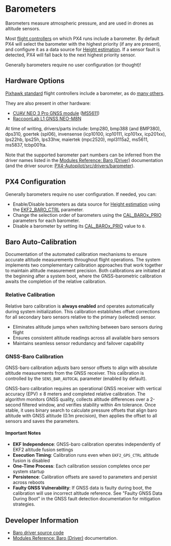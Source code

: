 # Barometers

Barometers measure atmospheric pressure, and are used in drones as altitude sensors.

Most [flight controllers](../flight_controller/index.md) on which PX4 runs include a barometer.
By default PX4 will select the barometer with the highest priority (if any are present), and configure it as a data source for [Height estimation](../advanced_config/tuning_the_ecl_ekf.md#height).
If a sensor fault is detected, PX4 will fall back to the next highest priority sensor.

Generally barometers require no user configuration (or thought)!

## Hardware Options

[Pixhawk standard](../flight_controller/autopilot_pixhawk_standard.md) flight controllers include a barometer, as do [many others](../flight_controller/index.md).

They are also present in other hardware:

- [CUAV NEO 3 Pro GNSS module](https://doc.cuav.net/gps/neo-series-gnss/en/neo-3-pro.html#key-data) ([MS5611](../modules/modules_driver_baro.md#ms5611))
- [RaccoonLab L1 GNSS NEO-M8N](https://raccoonlab.co/tproduct/360882105-258620719271-cyphal-and-dronecan-gnss-m8n-magnetomete)

At time of writing, drivers/parts include: bmp280, bmp388 (and BMP380), dps310, goertek (spl06), invensense (icp10100, icp10111, icp101xx, icp201xx), lps22hb, lps25h, lps33hw, maiertek (mpc2520), mpl3115a2, ms5611, ms5837, tcbp001ta.

Note that the supported barometer part numbers can be inferred from the driver names listed in the [Modules Reference: Baro (Driver)](../modules/modules_driver_baro.md) documentation (and the driver source: [PX4-Autopilot/src/drivers/barometer](https://github.com/PX4/PX4-Autopilot/tree/main/src/drivers/barometer)).

## PX4 Configuration

Generally barometers require no user configuration.
If needed, you can:

- Enable/Disable barometers as data source for [Height estimation](../advanced_config/tuning_the_ecl_ekf.md#height) using the [EKF2_BARO_CTRL](../advanced_config/parameter_reference.md#EKF2_BARO_CTRL) parameter.
- Change the selection order of barometers using the [CAL_BAROx_PRIO](../advanced_config/parameter_reference.md#CAL_BARO0_PRIO) parameters for each barometer.
- Disable a barometer by setting its [CAL_BAROx_PRIO](../advanced_config/parameter_reference.md#CAL_BARO0_PRIO) value to `0`.

## Baro Auto-Calibration

Documentation of the automated calibration mechanisms to ensure accurate altitude measurements throughout flight operations. The system implements two complementary calibration approaches that work together to maintain altitude measurement precision. Both calibrations are initiated at the beginning after a system boot, where the GNSS-barometric calibration awaits the completion of the relative calibration.


### Relative Calibration

Relative baro calibration is **always enabled** and operates automatically during system initialization. This calibration establishes offset corrections for all secondary baro sensors relative to the primary (selected) sensor.

- Eliminates altitude jumps when switching between baro sensors during flight
- Ensures consistent altitude readings across all available baro sensors
- Maintains seamless sensor redundancy and failover capability


### GNSS-Baro Calibration

GNSS-baro calibration adjusts baro sensor offsets to align with absolute altitude measurements from the GNSS receiver. This calibration is controlled by the `SENS_BAR_AUTOCAL` parameter (enabled by default).

GNSS-baro calibration requires an operational GNSS receiver with vertical accuracy (EPV) ≤ 8 meters and completed relative calibration. The algorithm monitors GNSS quality, collects altitude differences over a 2-second filtered window, and verifies stability within 4m tolerance. Once stable, it uses binary search to calculate pressure offsets that align baro altitude with GNSS altitude (0.1m precision), then applies the offset to all sensors and saves the parameters.


#### Important Notes

- **EKF Independence**: GNSS-baro calibration operates independently of EKF2 altitude fusion settings
- **Execution Timing**: Calibration runs even when `EKF2_GPS_CTRL` altitude fusion is disabled
- **One-Time Process**: Each calibration session completes once per system startup
- **Persistence**: Calibration offsets are saved to parameters and persist across reboots
- **Faulty GNSS Vulnerability**: If GNSS data is faulty during boot, the calibration will use incorrect altitude reference. See "Faulty GNSS Data During Boot" in the GNSS fault detection documentation for mitigation strategies.


<!-- Notes:
- Absolute value isn't important since we just use the difference in altitude between "now" and the value when initializing EKF2
- There is usually a scale factor error but it's compensated by the GNSS altitude using a bias estimator in EKF2 (we don't provide a way to calibrate that). This method is fine as long as the height change of the drone isn't too fast (below 200-300km/h probably; don't have real data on that).
- The baro readings can be corrected using a param SENS_BARO_QNH (https://en.wikipedia.org/wiki/Altimeter_setting) parameter, but again, it is only necessary to adjust it if the absolute barometric altitude is required by the pilot.
-->

## Developer Information

- [Baro driver source code](https://github.com/PX4/PX4-Autopilot/tree/main/src/drivers/barometer)
- [Modules Reference: Baro (Driver)](../modules/modules_driver_baro.md) documentation.
